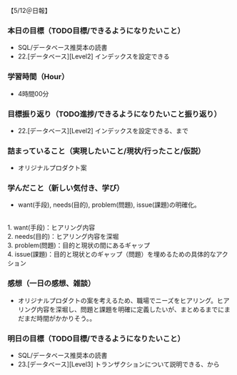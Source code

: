 【5/12＠日報】
### 本日の目標（TODO目標/できるようになりたいこと）
- SQL/データベース推奨本の読書
- 22.[データベース][Level2] インデックスを設定できる
### 学習時間（Hour）
- 4時間00分
### 目標振り返り（TODO進捗/できるようになりたいこと振り返り）
- 22.[データベース][Level2] インデックスを設定できる、まで
### 詰まっていること（実現したいこと/現状/行ったこと/仮説）
- オリジナルプロダクト案
### 学んだこと（新しい気付き、学び）
- want(手段), needs(目的), problem(問題), issue(課題)の明確化。
<br>
1. want(手段)：ヒアリング内容
<br>
2. needs(目的)：ヒアリング内容を深堀
<br>
3. problem(問題)：目的と現状の間にあるギャップ
<br>
4. issue(課題)：目的と現状とのギャップ（問題）を埋めるための具体的なアクション

### 感想（一日の感想、雑談）
- オリジナルプロダクトの案を考えるため、職場でニーズをヒアリング。ヒアリング内容を深堀し、問題と課題を明確に定義したいが、まとめるまでにまだまだ時間がかかりそう。。
### 明日の目標（TODO目標/できるようになりたいこと）
- SQL/データベース推奨本の読書
- 23.[データベース][Level3] トランザクションについて説明できる、から
